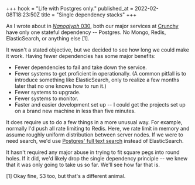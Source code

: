 +++
hook = "Life with Postgres only."
published_at = 2022-02-08T18:23:50Z
title = "Single dependency stacks"
+++

As I wrote about in [_Nanoglyph_ 030](/nanoglyphs/030-onionskin), both our major services at [Crunchy](https://www.crunchydata.com/products/crunchy-bridge/) have only one stateful dependency -- Postgres. No Mongo, Redis, ElasticSearch, or anything else [1].

It wasn't a stated objective, but we decided to see how long we could make it work. Having fewer dependencies has some major benefits:

* Fewer dependencies to fail and take down the service.
* Fewer systems to get proficient in operationally. (A common pitfall is to introduce something like ElasticSearch, only to realize a few months later that no one knows how to run it.)
* Fewer systems to upgrade.
* Fewer systems to monitor.
* Faster and easier development set up -- I could get the projects set up on a brand new machine in less than five minutes.

It does require us to do a few things in a more unusual way. For example, normally I'd push all rate limiting to Redis. Here, we rate limit in memory and assume roughly uniform distribution between server nodes. If we were to need search, we'd use [Postgres' full text search](https://www.postgresql.org/docs/current/textsearch.html) instead of ElasticSearch.

It hasn't required any major abuse in trying to fit square pegs into round holes. If it did, we'd likely drop the single dependency principle -- we knew that it was only going to take us so far. We'll see how far that is.

[1]  Okay fine, S3 too, but that's a different animal.
